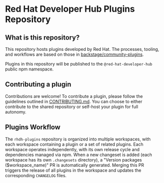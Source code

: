 # Red Hat Developer Hub Plugins Repository

## What is this repository?

This repository hosts plugins developed by Red Hat. The processes, tooling, and workflows are based on those in [backstage/community-plugins](https://github.com/backstage/community-plugins).

Plugins in this repository will be published to the `@red-hat-developer-hub` public npm namespace.

## Contributing a plugin

Contributions are welcome! To contribute a plugin, please follow the guidelines outlined in [CONTRIBUTING.md](https://github.com/redhat-developer/rhdh-plugins/blob/main/CONTRIBUTING.md). You can choose to either contribute to the shared repository or self-host your plugin for full autonomy.

## Plugins Workflow

The `rhdh-plugins` repository is organized into multiple workspaces, with each workspace containing a plugin or a set of related plugins. Each workspace operates independently, with its own release cycle and dependencies managed via npm. When a new changeset is added (each workspace has its own `.changesets` directory), a "Version packages ($workspace_name)" PR is automatically generated. Merging this PR triggers the release of all plugins in the workspace and updates the corresponding `CHANGELOG` files.
